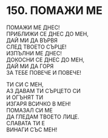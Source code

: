# 150. ПОМАЖИ МЕ  
  
ПОМАЖИ МЕ ДНЕС!  
ПРИБЛИЖИ СЕ ДНЕС ДО МЕН,  
ДАЙ МИ ДА ВЪРВЯ  
СЛЕД ТВОЕТО СЪРЦЕ!  
ИЗПЪЛНИ МЕ ДНЕС!  
ДОКОСНИ СЕ ДНЕС ДО МЕН,  
ДАЙ МИ ДА ГОРЯ  
ЗА ТЕБЕ ПОВЕЧЕ И ПОВЕЧЕ!  
  
ТИ СИ С МЕН,  
АЗ ДАВАМ ТИ СЪРЦЕТО СИ  
И ОГЪНЯТ ТИ  
ИЗГАРЯ ВСИЧКО В МЕН!  
ПОМАЗАЛ СИ МЕ  
ДА ГЛЕДАМ ТВОЕТО ЛИЦЕ.  
СЛАВАТА ТИ Е  
ВИНАГИ СЪС МЕН!  
